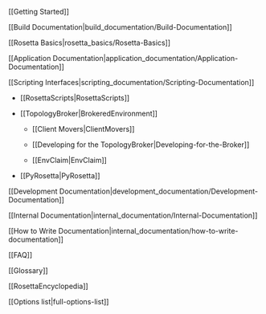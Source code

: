 [[Getting Started]]

[[Build Documentation|build_documentation/Build-Documentation]]

[[Rosetta Basics|rosetta_basics/Rosetta-Basics]]

[[Application Documentation|application_documentation/Application-Documentation]]

[[Scripting Interfaces|scripting_documentation/Scripting-Documentation]]

* [[RosettaScripts|RosettaScripts]]

* [[TopologyBroker|BrokeredEnvironment]]

   * [[Client Movers|ClientMovers]]

   * [[Developing for the TopologyBroker|Developing-for-the-Broker]]

   * [[EnvClaim|EnvClaim]]

* [[PyRosetta|PyRosetta]]

[[Development Documentation|development_documentation/Development-Documentation]]

<!---BEGIN_INTERNAL-->
[[Internal Documentation|internal_documentation/Internal-Documentation]]

[[How to Write Documentation|internal_documentation/how-to-write-documentation]]
<!---END_INTERNAL-->

[[FAQ]]

[[Glossary]]

[[RosettaEncyclopedia]]

[[Options list|full-options-list]]